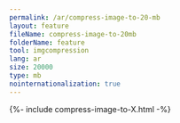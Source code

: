 ```yaml
---
permalink: /ar/compress-image-to-20-mb
layout: feature
fileName: compress-image-to-20mb
folderName: feature
tool: imgcompression
lang: ar
size: 20000
type: mb
nointernationalization: true
---
```

{%- include compress-image-to-X.html -%}       
